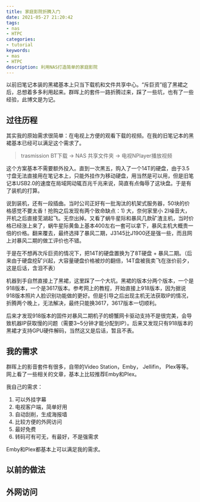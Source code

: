 ```yaml
---
title: 家庭影院折腾入门
date: 2021-05-27 21:20:42
tags:
- nas
- HTPC
categories:
- tutorial
keywords:
- mas
- HTPC
description: 利用NAS打造简单的家庭影院
---
```


以前旧笔记本装的黑裙基本上只当下载机和文件共享中心。“斥巨资”组了黑裙之后，总想着多多利用起来。群晖上的套件一路折腾过来，踩了一些坑，也有了一些经验，此博文是为记。

## 过往历程

其实我的原始需求很简单：在电视上方便的观看下载的视频。在我的旧笔记本的黑裙基本已经可以满足这个需求了。

> trasmission BT下载 -> NAS 共享文件夹 -> 电视NPlayer播放视频

这个方案基本不需要额外投入。直到一次黑五，购入了一个14T的硬盘，由于3.5寸盘无法直接用在笔记本上，只能外挂作为移动硬盘，用当然是可以用，但是旧笔记本USB2.0的速度在局域网动辄百兆千兆来说，简直有点侮辱了这块盘。于是有了装机的打算。

说到装机，还有一段插曲。当时公司正好有一批淘汰的机架式服务器，50块的价格感觉不要太香！抢购之后发现有两个致命缺点：1) 大，奈何家里小  2)噪音大，开机之后直接芜湖起飞。无奈出掉。又看了蜗牛星际和暴风几款矿渣主机，当时价格已经涨上来了，蜗牛星际黄鱼上基本400左右一套可以拿下，暴风主机大概贵一倍的价格。翻来覆去，最终选择了暴风二期，J3145比J1900还是强一些，而且网上对暴风二期的做工评价也不错。

于是在不想再次斥巨资的情况下，把14T的硬盘置换为了8T硬盘 + 暴风二期。（后来由于硬盘挖矿兴起，大容量硬盘价格被炒的翻倍，14T盘被我卖飞在涨价前夕，这是后话，含泪不表）

机器到手自然直接上了黑裙，这里踩了一个大坑。黑裙的版本分两个版本，一个是918版本，一个是3617版本。参考网上的教程，开始直接上918版本，因为据说918版本照片人脸识别功能做的更好。但是引导之后出现主机无法获取IP的情况，折腾两个晚上，无法解决，最终只能换3617，3617版本一切顺利。

后来才发现918版本的固件对暴风二期机子的螃蟹网卡驱动支持不是很完美，会导致机器IP获取慢的问题（需要3~5分钟才能分配到IP）。后来又发现只有918版本的黑裙才支持GPU硬件解码，当然这又是后话，暂且不表。

## 我的需求

群晖上的影音套件有很多，自带的Video Station，Emby， Jellifin， Plex等等。网上看了一些相关的文章，基本上比较推荐Emby和Plex。

我自己的需求：
1. 可以外挂字幕
2. 电视客户端，简单好用
3. 自动刮削，生成海报墙
4. 比较方便的外网访问
5. 最好免费
6. 转码可有可无，有最好，不是强需求

Emby和Plex都基本上可以满足我的需求。

## 以前的做法



## 外网访问



